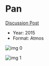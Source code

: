 # Pan

[Discussion Post](https://www.avsforum.com/threads/bass-eq-for-filtered-movies.2995212/post-58092668)

* Year: 2015
* Format: Atmos

![img 0](https://i.imgur.com/UiFRZad.jpg)

![img 1](https://i.imgur.com/SgsvxSD.jpg)

